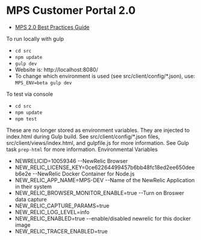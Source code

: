# MPS Customer Portal 2.0

* [MPS 2.0 Best Practices Guide](https://github.com/LexmarkWeb/mps-ui/wiki)

To run locally with gulp
 * `cd src`
 * `npm update`
 * `gulp dev`
 * Website is: http://localhost:8080/
 * To change which environment is used (see src/client/config/*.json), use:
    `MPS_ENV=beta gulp dev`

To test via console
 * `cd src`
 * `npm update`
 * `npm test`

These are no longer stored as environment variables. They are injected to index.html during Gulp build.
See src/client/config/*.json files, src/client/views/index.html, and gulpfile.js for more information. See
Gulp task `prep-html` for more information.
Environmental Variables
   * NEWRELICID=10059346   --NewRelic Browser
   * NEW_RELIC_LICENSE_KEY=0ce62264499457b6bb48fc18ed2ee650deeb6e2e  --NewRelic Docker Container for Node.js
   * NEW_RELIC_APP_NAME=MPS-DEV   --Name of the NewRelic Application in their system
   * NEW_RELIC_BROWSER_MONITOR_ENABLE=true --Turn on Broswer data capture
   * NEW_RELIC_CAPTURE_PARAMS=true  
   * NEW_RELIC_LOG_LEVEL=info
   * NEW_RELIC_ENABLED=true --enable/disabled newrelic for this docker image
   * NEW_RELIC_TRACER_ENABLED=true
